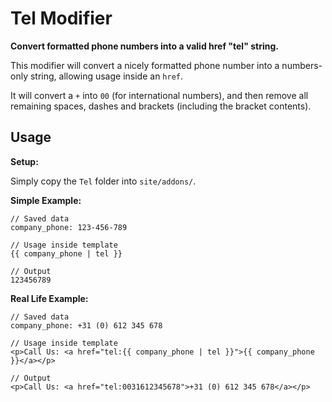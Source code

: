 # Tel Modifier

**Convert formatted phone numbers into a valid href "tel" string.**

This modifier will convert a nicely formatted phone number into a numbers-only string, allowing usage inside an `href`.

It will convert a `+` into `00` (for international numbers), and then remove all remaining spaces, dashes and brackets (including the bracket contents).


## Usage

**Setup:**

Simply copy the `Tel` folder into `site/addons/`.

**Simple Example:**

```
// Saved data
company_phone: 123-456-789

// Usage inside template
{{ company_phone | tel }}

// Output
123456789
```

**Real Life Example:**

```
// Saved data
company_phone: +31 (0) 612 345 678

// Usage inside template
<p>Call Us: <a href="tel:{{ company_phone | tel }}">{{ company_phone }}</a></p>

// Output
<p>Call Us: <a href="tel:0031612345678">+31 (0) 612 345 678</a></p>
```